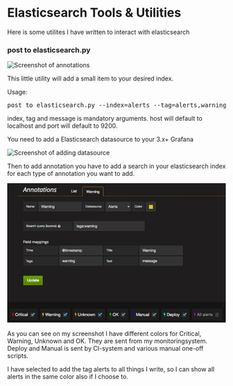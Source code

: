 
# Elasticsearch Tools & Utilities

Here is some utilites I have written to interact with elasticsearch

### post to elasticsearch.py

![Screenshot of annotations](https://random.0x7b8.net/pics/grafana_annotations.png)

This little utility will add a small item to your desired index.

Usage:
<pre>
post_to_elasticsearch.py --index=alerts --tag=alerts,warning --host=localhost --port=9200 --message="System load is slightly high"
</pre>

index, tag and message is mandatory arguments. host will default to localhost and port will default to 9200.

You need to add a Elasticsearch datasource to your 3.x+ Grafana

![Screenshot of adding datasource](https://random.0x7b8.net/pics/grafana_add_datasource.png)

Then to add annotation you have to add a search in your elasticsearch index for each type of annotation you want to add.

![Screenshot of adding annotations](screenshots/grafana_add_annotations.png)

As you can see on my screenshot I have different colors for Critical, Warning, Unknown and OK. They are sent from my monitoringsystem. Deploy and Manual is sent by CI-system and various manual one-off scripts.

I have selected to add the tag alerts to all things I write, so I can show all alerts in the same color also if I choose to.